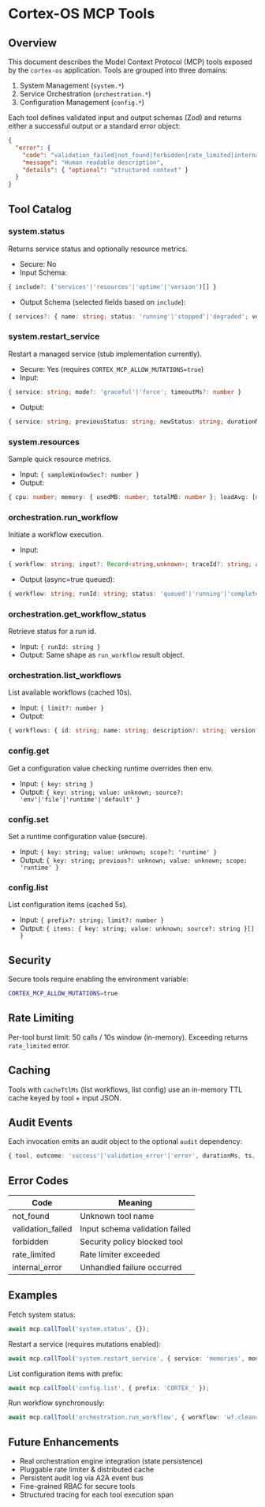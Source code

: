 # Cortex-OS MCP Tools

## Overview

This document describes the Model Context Protocol (MCP) tools exposed by the `cortex-os` application. Tools are grouped into three domains:

1. System Management (`system.*`)
2. Service Orchestration (`orchestration.*`)
3. Configuration Management (`config.*`)

Each tool defines validated input and output schemas (Zod) and returns either a successful output or a standard error object:

```json
{
  "error": {
    "code": "validation_failed|not_found|forbidden|rate_limited|internal_error",
    "message": "Human readable description",
    "details": { "optional": "structured context" }
  }
}
```

## Tool Catalog

### system.status

Returns service status and optionally resource metrics.

- Secure: No
- Input Schema:

```ts
{ include?: ('services'|'resources'|'uptime'|'version')[] }
```

- Output Schema (selected fields based on `include`):

```ts
{ services?: { name: string; status: 'running'|'stopped'|'degraded'; version?: string }[]; resources?: { cpu?: number; memoryMB?: number; load?: number }; uptimeSec?: number; version?: string }
```

### system.restart_service

Restart a managed service (stub implementation currently).

- Secure: Yes (requires `CORTEX_MCP_ALLOW_MUTATIONS=true`)
- Input:

```ts
{ service: string; mode?: 'graceful'|'force'; timeoutMs?: number }
```

- Output:

```ts
{ service: string; previousStatus: string; newStatus: string; durationMs: number; mode: 'graceful'|'force' }
```

### system.resources

Sample quick resource metrics.

- Input: `{ sampleWindowSec?: number }`
- Output:

```ts
{ cpu: number; memory: { usedMB: number; totalMB: number }; loadAvg: [number,number,number] }
```

### orchestration.run_workflow

Initiate a workflow execution.

- Input:

```ts
{ workflow: string; input?: Record<string,unknown>; traceId?: string; async?: boolean }
```

- Output (async=true queued):

```ts
{ workflow: string; runId: string; status: 'queued'|'running'|'completed'|'failed'; startedAt: string; finishedAt?: string; result?: unknown; error?: Error }
```

### orchestration.get_workflow_status

Retrieve status for a run id.

- Input: `{ runId: string }`
- Output: Same shape as `run_workflow` result object.

### orchestration.list_workflows

List available workflows (cached 10s).

- Input: `{ limit?: number }`
- Output:

```ts
{ workflows: { id: string; name: string; description?: string; version?: string }[] }
```

### config.get

Get a configuration value checking runtime overrides then env.

- Input: `{ key: string }`
- Output: `{ key: string; value: unknown; source?: 'env'|'file'|'runtime'|'default' }`

### config.set

Set a runtime configuration value (secure).

- Input: `{ key: string; value: unknown; scope?: 'runtime' }`
- Output: `{ key: string; previous?: unknown; value: unknown; scope: 'runtime' }`

### config.list

List configuration items (cached 5s).

- Input: `{ prefix?: string; limit?: number }`
- Output: `{ items: { key: string; value: unknown; source?: string }[] }`

## Security

Secure tools require enabling the environment variable:

```bash
CORTEX_MCP_ALLOW_MUTATIONS=true
```

## Rate Limiting

Per-tool burst limit: 50 calls / 10s window (in-memory). Exceeding returns `rate_limited` error.

## Caching

Tools with `cacheTtlMs` (list workflows, list config) use an in-memory TTL cache keyed by tool + input JSON.

## Audit Events

Each invocation emits an audit object to the optional `audit` dependency:

```ts
{ tool, outcome: 'success'|'validation_error'|'error', durationMs, ts, ...meta }
```

## Error Codes

| Code | Meaning |
|------|---------|
| not_found | Unknown tool name |
| validation_failed | Input schema validation failed |
| forbidden | Security policy blocked tool |
| rate_limited | Rate limiter exceeded |
| internal_error | Unhandled failure occurred |

## Examples

Fetch system status:

```ts
await mcp.callTool('system.status', {});
```

Restart a service (requires mutations enabled):

```ts
await mcp.callTool('system.restart_service', { service: 'memories', mode: 'graceful' });
```

List configuration items with prefix:

```ts
await mcp.callTool('config.list', { prefix: 'CORTEX_' });
```

Run workflow synchronously:

```ts
await mcp.callTool('orchestration.run_workflow', { workflow: 'wf.cleanup', async: false });
```

## Future Enhancements

- Real orchestration engine integration (state persistence)
- Pluggable rate limiter & distributed cache
- Persistent audit log via A2A event bus
- Fine-grained RBAC for secure tools
- Structured tracing for each tool execution span
